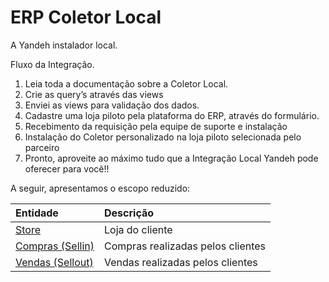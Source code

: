 # ERP Coletor Local

A Yandeh instalador local.

Fluxo da Integração.

1. Leia toda a documentação sobre a Coletor Local.
2. Crie as query’s através das views
3. Enviei as views para validação dos dados.
4. Cadastre uma loja piloto pela plataforma do ERP, através do formulário.
5. Recebimento da requisição pela equipe de suporte e instalação
6. Instalação do Coletor personalizado na loja piloto selecionada pelo parceiro
7. Pronto, aproveite ao máximo tudo que a Integração Local Yandeh pode oferecer para você!!

A seguir, apresentamos o escopo reduzido: 

| Entidade | Descrição |
| :--- | :--- |
| [Store](store.md) | Loja do cliente |
| [Compras \(Sellin\)](sellin/) | Compras realizadas pelos clientes |
| [Vendas \(Sellout\)](sellout-vendas/) | Vendas realizadas pelos clientes |



